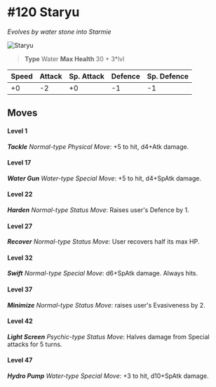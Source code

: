# #120 Staryu
*Evolves by water stone into Starmie*

![Staryu](https://img.pokemondb.net/sprites/home/normal/1x/staryu.png)

> **Type** Water
> **Max Health** 30 + 3\*lvl

| Speed | Attack | Sp. Attack | Defence | Sp. Defence |
| ----- | ------ | ---------- | ------- | ----------- |
| +0 | -2 | +0 | -1 | -1 |

## Moves
#### Level 1

***Tackle** Normal-type Physical Move*: +5 to hit, d4+Atk damage. 
#### Level 17

***Water Gun** Water-type Special Move*: +5 to hit, d4+SpAtk damage. 
#### Level 22

***Harden** Normal-type Status Move*: Raises user's Defence by 1.
#### Level 27

***Recover** Normal-type Status Move*: User recovers half its max HP.
#### Level 32

***Swift** Normal-type Special Move*: d6+SpAtk damage. Always hits.
#### Level 37

***Minimize** Normal-type Status Move*: raises user's Evasiveness by 2.
#### Level 42

***Light Screen** Psychic-type Status Move*: Halves damage from Special attacks for 5 turns.
#### Level 47

***Hydro Pump** Water-type Special Move*: +3 to hit, d10+SpAtk damage. 


